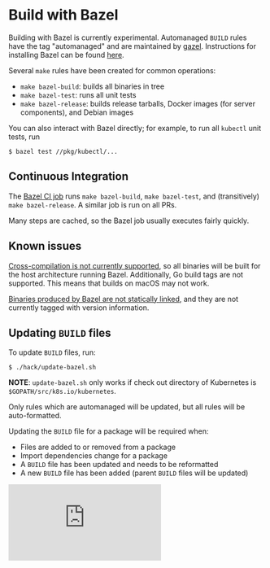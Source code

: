 # Build with Bazel

Building with Bazel is currently experimental. Automanaged `BUILD` rules have the
tag "automanaged" and are maintained by
[gazel](https://github.com/mikedanese/gazel). Instructions for installing Bazel
can be found [here](https://www.bazel.io/versions/master/docs/install.html).

Several `make` rules have been created for common operations:

* `make bazel-build`: builds all binaries in tree
* `make bazel-test`: runs all unit tests
* `make bazel-release`: builds release tarballs, Docker images (for server
  components), and Debian images

You can also interact with Bazel directly; for example, to run all `kubectl` unit
tests, run

```console
$ bazel test //pkg/kubectl/...
```

## Continuous Integration

The [Bazel CI job](http://k8s-testgrid.appspot.com/google-unit#bazel) runs
`make bazel-build`, `make bazel-test`, and (transitively) `make bazel-release`.
A similar job is run on all PRs.

Many steps are cached, so the Bazel job usually executes fairly quickly.

## Known issues

[Cross-compilation is not currently supported](https://github.com/bazelbuild/rules_go/issues/70),
so all binaries will be built for the host architecture running Bazel.
Additionally, Go build tags are not supported. This means that builds on macOS may not work.

[Binaries produced by Bazel are not statically linked](https://github.com/bazelbuild/rules_go/issues/161),
and they are not currently tagged with version information.

## Updating `BUILD` files

To update `BUILD` files, run:

```console
$ ./hack/update-bazel.sh
```

**NOTE**: `update-bazel.sh` only works if check out directory of Kubernetes is `$GOPATH/src/k8s.io/kubernetes`.

Only rules which are automanaged will be updated, but all rules will be
auto-formatted.

Updating the `BUILD` file for a package will be required when:
* Files are added to or removed from a package
* Import dependencies change for a package
* A `BUILD` file has been updated and needs to be reformatted
* A new `BUILD` file has been added (parent `BUILD` files will be updated)

<!-- BEGIN MUNGE: GENERATED_ANALYTICS -->
[![Analytics](https://kubernetes-site.appspot.com/UA-36037335-10/GitHub/docs/devel/bazel.md?pixel)]()
<!-- END MUNGE: GENERATED_ANALYTICS -->
